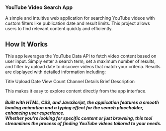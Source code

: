 ### YouTube Video Search App
A simple and intuitive web application for searching YouTube videos with custom filters like publication date and result limits. 
This project allows users to find relevant content quickly and efficiently.

## How It Works
This app leverages the YouTube Data API to fetch video content based on user input. Simply enter a search term, set a maximum number of results, and filter by upload date to discover videos that match your criteria. Results are displayed with detailed information including:

Title
Upload Date
View Count
Channel Details
Brief Description

This makes it easy to explore content directly from the app interface.

##### Built with HTML, CSS, and JavaScript, the application features a smooth loading animation and a typing effect for the search placeholder, enhancing user experience. <br>Whether you're looking for specific content or just browsing, this tool streamlines the process of finding YouTube videos tailored to your needs.
